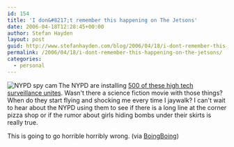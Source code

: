 ```yaml
---
id: 154
title: 'I don&#8217;t remember this happening on The Jetsons'
date: 2006-04-18T12:28:45+00:00
author: Stefan Hayden
layout: post
guid: http://www.stefanhayden.com/blog/2006/04/18/i-dont-remember-this-happening-on-the-jetsons/
permalink: /2006/04/18/i-dont-remember-this-happening-on-the-jetsons/
categories:
  - personal
---
```

<img align="left" title="NYPD spy cam" alt="NYPD spy cam" src="http://static.flickr.com/54/130876926_0d2504a839_t.jpg" />The NYPD are installing <a href="http://news.yahoo.com/s/ap/20060416/ap_on_re_us/eyes_on_the_city">500 of these high tech surveillance unites</a>. Wasn't there a science fiction movie with those things? When do they start flying and shocking me every time I jaywalk? I can't wait to hear about the NYPD using them to see if there is a long line at the corner pizza shop or if the rumor about girls hiding bombs under their skirts is really true.

This is going to go horrible horribly wrong. (via <a href="http://www.boingboing.net/2006/04/17/nypd_installing_lots.html">BoingBoing</a>)